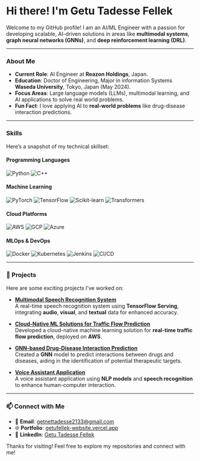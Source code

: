 # Hi there! I'm Getu Tadesse Fellek


Welcome to my GitHub profile! I am an AI/ML Engineer with a passion for developing scalable, AI-driven solutions in areas like **multimodal systems**, **graph neural networks (GNNs)**, and **deep reinforcement learning (DRL)**.

---

### About Me
-  **Current Role**: AI Engineer at **Reazon Holdings**, Japan.
-  **Education**: Doctor of Engineering, Major in information Systems **Waseda University**, Tokyo, Japan (May 2024).
-  **Focus Areas**: Large language models (LLMs), multimodal learning, and AI applications to solve real world problems.
-  **Fun Fact**: I love applying AI to **real-world problems** like drug-disease interaction predictions.

---

###  Skills
Here’s a snapshot of my technical skillset:

#### Programming Languages
![Python](https://img.shields.io/badge/-Python-333?style=flat&logo=python)
![C++](https://img.shields.io/badge/-C++-333?style=flat&logo=cplusplus)

#### Machine Learning
![PyTorch](https://img.shields.io/badge/-PyTorch-333?style=flat&logo=pytorch)
![TensorFlow](https://img.shields.io/badge/-TensorFlow-333?style=flat&logo=tensorflow)
![Scikit-learn](https://img.shields.io/badge/-Scikit%20Learn-333?style=flat&logo=scikit-learn)
![Transformers](https://img.shields.io/badge/-Transformers-333?style=flat&logo=huggingface)

#### Cloud Platforms
![AWS](https://img.shields.io/badge/-AWS-333?style=flat&logo=amazonaws)
![GCP](https://img.shields.io/badge/-Google%20Cloud-333?style=flat&logo=googlecloud)
![Azure](https://img.shields.io/badge/-Azure-333?style=flat&logo=microsoftazure)

#### MLOps & DevOps
![Docker](https://img.shields.io/badge/-Docker-333?style=flat&logo=docker)
![Kubernetes](https://img.shields.io/badge/-Kubernetes-333?style=flat&logo=kubernetes)
![Jenkins](https://img.shields.io/badge/-Jenkins-333?style=flat&logo=jenkins)
![CI/CD](https://img.shields.io/badge/-CI%2FCD-333?style=flat&logo=githubactions)

---

### 🚀 Projects
Here are some exciting projects I've worked on:
- **[Multimodal Speech Recognition System](https://github.com/GETUFELLEK/multimodal-speech-recognition-with-lip-reading)**  
  A real-time speech recognition system using **TensorFlow Serving**, integrating **audio**, **visual**, and **textual** data for enhanced accuracy.
  
- **[Cloud-Native ML Solutions for Traffic Flow Prediction](https://github.com/GETUFELLEK/Cloud-Native-ML-Solutions-for-Traffic-Flow-Prediction)**  
  Developed a cloud-native machine learning solution for **real-time traffic flow prediction**, deployed on **AWS**.

- **[GNN-based Drug-Disease Interaction Prediction](https://github.com/GETUFELLEK/GNN-based-drug-disease-prediction)**  
  Created a **GNN** model to predict interactions between drugs and diseases, aiding in the identification of potential therapeutic targets.

- **[Voice Assistant Application](https://github.com/GETUFELLEK/voice-assistant-application/tree/main)**  
  A voice assistant application using **NLP models** and **speech recognition** to enhance human-computer interaction.


---

### 📫 Connect with Me
- 📧 **Email**: getnettadesse2133@gmail.com
- 🌐 **Portfolio**: [getufellek-website.vercel.app](https://getufellek-website.vercel.app)
- 💼 **LinkedIn**: [Getu Tadesse Fellek](https://linkedin.com/in/getutadessefellek)

Thanks for visiting! Feel free to explore my repositories and connect with me!

